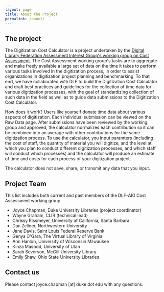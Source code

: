 ```yaml
---
layout: page
title: About the Project
permalink: /about/
---
```


## The project

The Digitization Cost Calculator is a project undertaken by the [Digital Library Federation Assessment Interest Group's working group on Cost Assessment](https://wiki.diglib.org/Assessment:Costs). The Cost Assessment working group's tasks are to aggregate and make freely available a large set of data on the time it takes to perform various tasks involved in the digitization process, in order to assist organizations in digitization project planning and benchmarking. To that end, we have collaborated with DLF to build the Digitization Cost Calculator and draft best practices and guidelines for the collection of time data for various digitization processes, with the goal of standardizing collection of such data in the field as well as to guide data submissions to the Digitization Cost Calculator.

How does it work? Users like yourself donate time data about various aspects of digitization. Each individual submission can be viewed on the Raw Data page. After submissions have been reviewed by the working group and approved, the calculator normalizes each contribution so it can be combined into an average with other contributions for the same digitization process. To use the calculator, you input paramters (including the cost of staff, the quantity of material you will digitize, and the level at which you plan to conduct different digitization processes, and which staff will conduct which processes) and the calculator will produce an estimate of time and costs for each process of your digitization project. 

The calculator does not save, share, or transmit any data that you input. 

## Project Team
This list includes both current and past members of the DLF-AIG Cost Assessment working group. 
* Joyce Chapman, Duke University Libraries (project coordinator)
* Wayne Graham, CLIR (technical lead)
* Chrissy Rissmeyer, University of California, Santa Barbara
* Dan Zellner, Northwestern University
* Jane Davis, Saint Louis Federal Reserve Bank
* Genya O'Gara, The Virtual Library of Virginia
* Ann Hanlon, University of Wisconsin Milwaukee
* Kinza Masood, University of Utah
* Sarah Severson, McGill University Library
* Emily Shaw, Ohio State University Libraries

## Contact us
Please contact joyce.chapman [at] duke dot edu with any questions.
